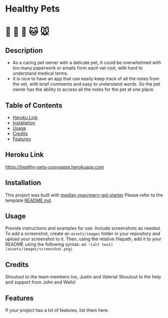 # Healthy Pets
# 🐹 🐶 🐰 🐱 🐭

## Description
- As a caring pet owner with a delicate pet, it could be overwhelmed with too many paperwork or emails form each vet visit, 
with hard to understand medical terms. 
- It is nice to have an app that can easily keep track of all the notes from the vet, with brief comments and easy to understand words. 
So the pet owner has the ability to access all the notes for the pet at one place. 

## Table of Contents 

- [Heroku Link](#heroku-link)
- [Installation](#installation) 
- [Usage](#usage)
- [Credits](#credits)
- [Features](#features)

## Heroku Link
https://healthy-pets-copypaste.herokuapp.com

## Installation
This project was built with [median-man/mern-gql-starter](https://github.com/median-man/mern-gql-starter) Please refer to the template [README.md]("./template.md").

## Usage
Provide instructions and examples for use. Include screenshots as needed.
To add a screenshot, create an `assets/images` folder in your repository and upload your screenshot to it. Then, using the relative filepath, add it to your README using the following syntax:
    ```md
    ![alt text](assets/images/screenshot.png)
    ```
## Credits
Shoutout to the team members Ivo, Justin and Valeria!
Shoutout to the help and support from John and Wells!

## Features
If your project has a lot of features, list them here.

